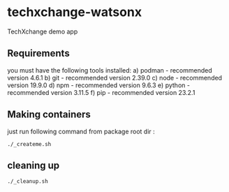 # techxchange-watsonx
TechXchange demo app

## Requirements
you must have the following tools installed:
a) podman - recommended version 4.6.1
b) git - recommended version 2.39.0
c) node - recommended version 19.9.0
d) npm - recommended version 9.6.3
e) python - recommended version 3.11.5
f) pip - recommended version 23.2.1

## Making containers
just run following command from package root dir :
```
./_createme.sh
```

## cleaning up
```
./_cleanup.sh
```
 
